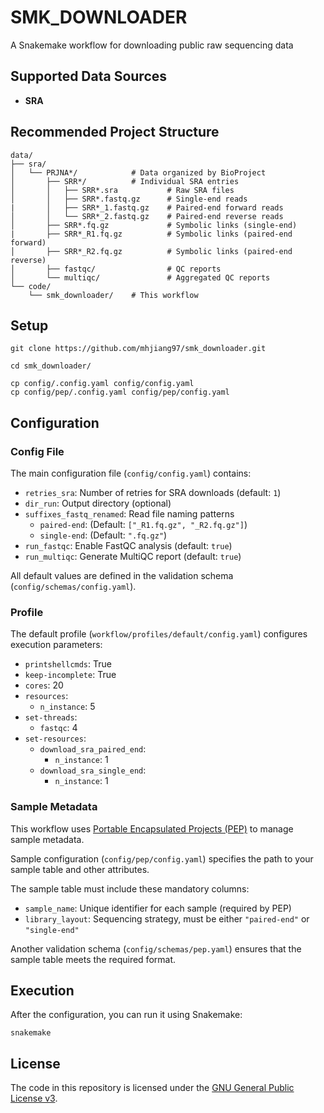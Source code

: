 # SMK_DOWNLOADER

A Snakemake workflow for downloading public raw sequencing data

## Supported Data Sources

- **SRA**

## Recommended Project Structure

```text
data/
├── sra/
│   └── PRJNA*/            # Data organized by BioProject
│       ├── SRR*/          # Individual SRA entries
│       │   ├── SRR*.sra           # Raw SRA files
│       │   ├── SRR*.fastq.gz      # Single-end reads
|       │   ├── SRR*_1.fastq.gz    # Paired-end forward reads
│       │   └── SRR*_2.fastq.gz    # Paired-end reverse reads
│       ├── SRR*.fq.gz             # Symbolic links (single-end)
|       ├── SRR*_R1.fq.gz          # Symbolic links (paired-end forward)
│       ├── SRR*_R2.fq.gz          # Symbolic links (paired-end reverse)
│       ├── fastqc/                # QC reports
│       └── multiqc/               # Aggregated QC reports
└── code/
    └── smk_downloader/    # This workflow
```

## Setup

```shell
git clone https://github.com/mhjiang97/smk_downloader.git

cd smk_downloader/

cp config/.config.yaml config/config.yaml
cp config/pep/.config.yaml config/pep/config.yaml
```

## Configuration

### Config File

The main configuration file (`config/config.yaml`) contains:

- `retries_sra`: Number of retries for SRA downloads (default: `1`)
- `dir_run`: Output directory (optional)
- `suffixes_fastq_renamed`: Read file naming patterns
  - `paired-end`: (Default: `["_R1.fq.gz", "_R2.fq.gz"]`)
  - `single-end`: (Default: `".fq.gz"`)
- `run_fastqc`: Enable FastQC analysis (default: `true`)
- `run_multiqc`: Generate MultiQC report (default: `true`)

All default values are defined in the validation schema (`config/schemas/config.yaml`).

### Profile

The default profile (`workflow/profiles/default/config.yaml`) configures execution parameters:

- `printshellcmds`:  True
- `keep-incomplete`: True
- `cores`: 20
- `resources`:
  - `n_instance`: 5
- `set-threads`:
  - `fastqc`: 4
- `set-resources`:
  - `download_sra_paired_end`:
    - `n_instance`: 1
  - `download_sra_single_end`:
    - `n_instance`: 1

### Sample Metadata

This workflow uses [Portable Encapsulated Projects (PEP)](https://pep.databio.org/) to manage sample metadata.

Sample configuration (`config/pep/config.yaml`) specifies the path to your sample table and other attributes.

The sample table must include these mandatory columns:

- `sample_name`: Unique identifier for each sample (required by PEP)
- `library_layout`: Sequencing strategy, must be either `"paired-end"` or `"single-end"`

Another validation schema (`config/schemas/pep.yaml`) ensures that the sample table meets the required format.

## Execution

After the configuration, you can run it using Snakemake:

```shell
snakemake
```

## License

The code in this repository is licensed under the [GNU General Public License v3](http://www.gnu.org/licenses/gpl-3.0.html).
